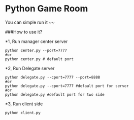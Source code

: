# Python Game Room 

You can simple run it ~~

###How to use it?

*1, Run manager center server

```
python center.py --port=7777
#or 
python center.py # default port
```
*2, Run Delegate server

```
python delegate.py --cport=7777 --port=8888
#or
python delegate.py --cport=7777 #default port for server
#or
python delegate.py #default port for two side
```

*3, Run client side

```
python client.py
```

